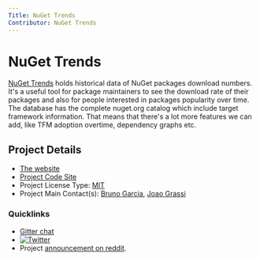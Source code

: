 ```yaml
---
Title: NuGet Trends
Contributor: NuGet Trends
---
```

# NuGet Trends

[NuGet Trends](https://nugettrends.com/) holds historical data of NuGet packages download numbers. It's a useful tool for package maintainers to see the download rate of their packages and also for people interested in packages popularity over time. The database has the complete nuget.org catalog which include target framework information. That means that there's a lot more features we can add, like TFM adoption overtime, dependency graphs etc.


## Project Details

* [The website](https://nugettrends.com)
* [Project Code Site](https://github.com/dotnet/nuget-trends)
* Project License Type: [MIT](https://github.com/dotnet/nuget-trends/blob/master/LICENSE)
* Project Main Contact(s): [Bruno Garcia](https://twitter.com/brungarc), [Joao Grassi](https://twitter.com/jotagrassi)

### Quicklinks

* [Gitter chat](https://gitter.im/NuGetTrends/Lobby)
* [![Twitter](https://img.shields.io/twitter/follow/NuGetTrends?label=NuGetTrends&style=social)](https://twitter.com/intent/follow?screen_name=NuGetTrends)
* Project [announcement on reddit](https://www.reddit.com/r/dotnet/comments/ce0ffd/nugettrends_new_resource_for_net_library_authors/).